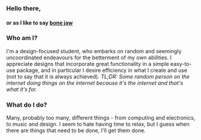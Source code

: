 ### Hello there,
#### or as I like to say [bone jaw](https://oli-sharratt.me/projects/bone-jaw/)

### Who am I?
I'm a design-focused student, who embarks on random and seemingly uncoordinated endeavours for the betterment of my own abilities. I appreciate designs that incorporate great functionality in a simple easy-to-use package, and in particular I desire efficiency in what I create and use (not to say that it is always achieved).
*TL;DR: Some random person on the internet doing things on the internet because it's the internet and that's what it's for.*

### What do I do?
Many, probably too many, different things - from computing and electronics, to music and design. I seem to hate having time to relax, but I guess when there are things that need to be done, I'll get them done.
